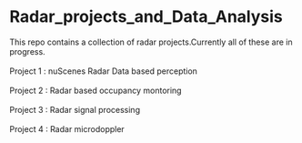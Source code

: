 # Radar_projects_and_Data_Analysis 
 This repo contains a collection of radar projects.Currently all of these are in progress.
 <br></br>
 Project 1 : nuScenes Radar Data based perception 
 <br></br>
 Project 2 : Radar based occupancy montoring
 <br></br>
 Project 3 : Radar signal processing
 <br></br>
 Project 4 : Radar microdoppler
 <br></br>
